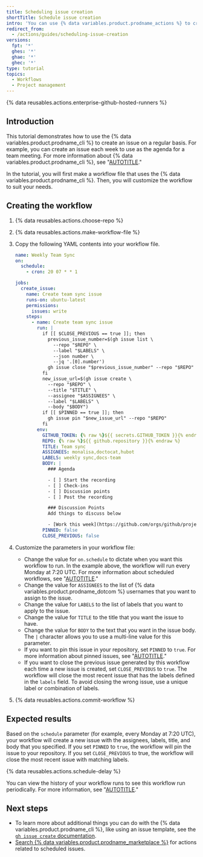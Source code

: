 ```yaml
---
title: Scheduling issue creation
shortTitle: Schedule issue creation
intro: 'You can use {% data variables.product.prodname_actions %} to create an issue on a regular basis for things like daily meetings or quarterly reviews.'
redirect_from:
  - /actions/guides/scheduling-issue-creation
versions:
  fpt: '*'
  ghes: '*'
  ghae: '*'
  ghec: '*'
type: tutorial
topics:
  - Workflows
  - Project management
---
```


{% data reusables.actions.enterprise-github-hosted-runners %}

## Introduction

This tutorial demonstrates how to use the {% data variables.product.prodname_cli %} to create an issue on a regular basis. For example, you can create an issue each week to use as the agenda for a team meeting. For more information about {% data variables.product.prodname_cli %}, see "[AUTOTITLE](/actions/using-workflows/using-github-cli-in-workflows)."

In the tutorial, you will first make a workflow file that uses the {% data variables.product.prodname_cli %}. Then, you will customize the workflow to suit your needs.

## Creating the workflow

1. {% data reusables.actions.choose-repo %}
1. {% data reusables.actions.make-workflow-file %}
1. Copy the following YAML contents into your workflow file.

    ```yaml copy
    name: Weekly Team Sync
    on:
      schedule:
        - cron: 20 07 * * 1

    jobs:
      create_issue:
        name: Create team sync issue
        runs-on: ubuntu-latest
        permissions:
          issues: write
        steps:
          - name: Create team sync issue
            run: |
              if [[ $CLOSE_PREVIOUS == true ]]; then
                previous_issue_number=$(gh issue list \
                  --repo "$REPO" \
                  --label "$LABELS" \
                  --json number \
                  --jq '.[0].number')
                gh issue close "$previous_issue_number" --repo "$REPO"
              fi
              new_issue_url=$(gh issue create \
                --repo "$REPO" \
                --title "$TITLE" \
                --assignee "$ASSIGNEES" \
                --label "$LABELS" \
                --body "$BODY")
              if [[ $PINNED == true ]]; then
                gh issue pin "$new_issue_url" --repo "$REPO"
              fi
            env:
              GITHUB_TOKEN: {% raw %}${{ secrets.GITHUB_TOKEN }}{% endraw %}
              REPO: {% raw %}${{ github.repository }}{% endraw %}
              TITLE: Team sync
              ASSIGNEES: monalisa,doctocat,hubot
              LABELS: weekly sync,docs-team
              BODY: |
                ### Agenda

                - [ ] Start the recording
                - [ ] Check-ins
                - [ ] Discussion points
                - [ ] Post the recording

                ### Discussion Points
                Add things to discuss below

                - [Work this week](https://github.com/orgs/github/projects/3)
              PINNED: false
              CLOSE_PREVIOUS: false
    ```

1. Customize the parameters in your workflow file:
   - Change the value for `on.schedule` to dictate when you want this workflow to run. In the example above, the workflow will run every Monday at 7:20 UTC. For more information about scheduled workflows, see "[AUTOTITLE](/actions/using-workflows/events-that-trigger-workflows#scheduled-events)."
   - Change the value for `ASSIGNEES` to the list of {% data variables.product.prodname_dotcom %} usernames that you want to assign to the issue.
   - Change the value for `LABELS` to the list of labels that you want to apply to the issue.
   - Change the value for `TITLE` to the title that you want the issue to have.
   - Change the value for `BODY` to the text that you want in the issue body. The `|` character allows you to use a multi-line value for this parameter.
   - If you want to pin this issue in your repository, set `PINNED` to `true`. For more information about pinned issues, see "[AUTOTITLE](/issues/tracking-your-work-with-issues/pinning-an-issue-to-your-repository)."
   - If you want to close the previous issue generated by this workflow each time a new issue is created, set `CLOSE_PREVIOUS` to `true`. The workflow will close the most recent issue that has the labels defined in the `labels` field. To avoid closing the wrong issue, use a unique label or combination of labels.
1. {% data reusables.actions.commit-workflow %}

## Expected results

Based on the `schedule` parameter (for example, every Monday at 7:20 UTC), your workflow will create a new issue with the assignees, labels, title, and body that you specified. If you set `PINNED` to `true`, the workflow will pin the issue to your repository. If you set `CLOSE_PREVIOUS` to true, the workflow will close the most recent issue with matching labels.

{% data reusables.actions.schedule-delay %}

You can view the history of your workflow runs to see this workflow run periodically. For more information, see "[AUTOTITLE](/actions/monitoring-and-troubleshooting-workflows/viewing-workflow-run-history)."

## Next steps

- To learn more about additional things you can do with the {% data variables.product.prodname_cli %}, like using an issue template, see the [`gh issue create` documentation](https://cli.github.com/manual/gh_issue_create).
- [Search {% data variables.product.prodname_marketplace %}](https://github.com/marketplace?category=&type=actions&verification=&query=schedule+issue) for actions related to scheduled issues.

